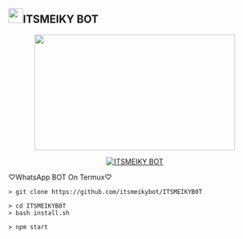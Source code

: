## <img src="https://github.com/TheDudeThatCode/TheDudeThatCode/blob/master/Assets/Hi.gif" width="29px">ITSMEIKY BOT
<p align="center">
<img src="https://camo.githubusercontent.com/0afcc6050ce6d1858e1f8136ad418fadea998a0188ae20364504ed6c9bbb6b2c/68747470733a2f2f696d61676573352e616c706861636f646572732e636f6d2f3931312f3931313631342e706e67" width="400" height="230"/>
</p>
<p align="center">
<p align="center">
<a href="#"><img title="ITSMEIKY BOT" src="https://img.shields.io/badge/ITSMEIKY-BOT-green?colorA=%23ff0000&colorB=%23017e40&style=for-the-badge"></a>
</p>
<p align="center">


♡WhatsApp BOT On Termux♡

```Termux Command 
> git clone https://github.com/itsmeikybot/ITSMEIKYB0T
```
```Next Command
> cd ITSMEIKYB0T
> bash install.sh
```
```
> npm start
```
